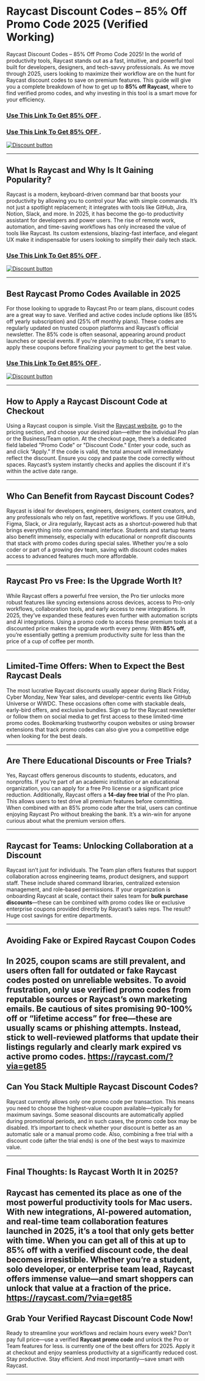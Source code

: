 # Raycast Discount Codes – 85% Off Promo Code 2025 (Verified  Working)

Raycast Discount Codes – 85% Off Promo Code 2025! 
In the world of productivity tools, Raycast stands out as a fast, intuitive, and powerful tool built for developers, designers, and tech-savvy professionals. As we move through 2025, users looking to maximize their workflow are on the hunt for Raycast discount codes to save on premium features. This guide will give you a complete breakdown of how to get up to **85% off Raycast**, where to find verified promo codes, and why investing in this tool is a smart move for your efficiency.

### [Use This Link To Get 85% OFF ](https://raycast.com/?via=get85).
### [Use This Link To Get 85% OFF ](https://raycast.com/?via=get85).


[![Discount button](https://github.com/user-attachments/assets/d84d81bf-3162-482e-9e2e-e24303a0283e)](https://raycast.com/?via=get85)

---

## What Is Raycast and Why Is It Gaining Popularity?

Raycast is a modern, keyboard-driven command bar that boosts your productivity by allowing you to control your Mac with simple commands. It’s not just a spotlight replacement; it integrates with tools like GitHub, Jira, Notion, Slack, and more. In 2025, it has become the go-to productivity assistant for developers and power users. The rise of remote work, automation, and time-saving workflows has only increased the value of tools like Raycast. Its custom extensions, blazing-fast interface, and elegant UX make it indispensable for users looking to simplify their daily tech stack.
### [Use This Link To Get 85% OFF ](https://raycast.com/?via=get85).


[![Discount button](https://github.com/user-attachments/assets/9e42b396-2838-4620-bff6-8e5028853a93)](https://raycast.com/?via=get85)

---

## Best Raycast Promo Codes Available in 2025

For those looking to upgrade to Raycast Pro or team plans, discount codes are a great way to save. Verified and active codes include options like (85% off yearly subscription) and  (25% off monthly plans). These codes are regularly updated on trusted coupon platforms and Raycast’s official newsletter. The 85% code is often seasonal, appearing around product launches or special events. If you're planning to subscribe, it's smart to apply these coupons before finalizing your payment to get the best value.
### [Use This Link To Get 85% OFF ](https://raycast.com/?via=get85).


[![Discount button](https://github.com/user-attachments/assets/84c356df-44ed-40d8-86c1-1044c24c2d5b)](https://raycast.com/?via=get85)

---

## How to Apply a Raycast Discount Code at Checkout

Using a Raycast coupon is simple. Visit the [Raycast website](https://raycast.com/?via=get85), go to the pricing section, and choose your desired plan—either the individual Pro plan or the Business/Team option. At the checkout page, there’s a dedicated field labeled "Promo Code" or "Discount Code." Enter your code, such as  and click “Apply.” If the code is valid, the total amount will immediately reflect the discount. Ensure you copy and paste the code correctly without spaces. Raycast’s system instantly checks and applies the discount if it's within the active date range.

---

## Who Can Benefit from Raycast Discount Codes?

Raycast is ideal for developers, engineers, designers, content creators, and any professionals who rely on fast, repetitive workflows. If you use GitHub, Figma, Slack, or Jira regularly, Raycast acts as a shortcut-powered hub that brings everything into one command interface. Students and startup teams also benefit immensely, especially with educational or nonprofit discounts that stack with promo codes during special sales. Whether you're a solo coder or part of a growing dev team, saving with discount codes makes access to advanced features much more affordable.

---

## Raycast Pro vs Free: Is the Upgrade Worth It?

While Raycast offers a powerful free version, the Pro tier unlocks more robust features like syncing extensions across devices, access to Pro-only workflows, collaboration tools, and early access to new integrations. In 2025, they’ve expanded these features even further with automation scripts and AI integrations. Using a promo code to access these premium tools at a discounted price makes the upgrade worth every penny. With **85% off**, you’re essentially getting a premium productivity suite for less than the price of a cup of coffee per month.

---

## Limited-Time Offers: When to Expect the Best Raycast Deals

The most lucrative Raycast discounts usually appear during Black Friday, Cyber Monday, New Year sales, and developer-centric events like GitHub Universe or WWDC. These occasions often come with stackable deals, early-bird offers, and exclusive bundles. Sign up for the Raycast newsletter or follow them on social media to get first access to these limited-time promo codes. Bookmarking trustworthy coupon websites or using browser extensions that track promo codes can also give you a competitive edge when looking for the best deals.

---

## Are There Educational Discounts or Free Trials?

Yes, Raycast offers generous discounts to students, educators, and nonprofits. If you're part of an academic institution or an educational organization, you can apply for a free Pro license or a significant price reduction. Additionally, Raycast offers a **14-day free trial** of the Pro plan. This allows users to test drive all premium features before committing. When combined with an 85% promo code after the trial, users can continue enjoying Raycast Pro without breaking the bank. It’s a win-win for anyone curious about what the premium version offers.

---

## Raycast for Teams: Unlocking Collaboration at a Discount

Raycast isn’t just for individuals. The Team plan offers features that support collaboration across engineering teams, product designers, and support staff. These include shared command libraries, centralized extension management, and role-based permissions. If your organization is onboarding Raycast at scale, contact their sales team for **bulk purchase discounts**—these can be combined with promo codes like  or exclusive enterprise coupons provided directly by Raycast’s sales reps. The result? Huge cost savings for entire departments.

---

## Avoiding Fake or Expired Raycast Coupon Codes

In 2025, coupon scams are still prevalent, and users often fall for outdated or fake Raycast codes posted on unreliable websites. To avoid frustration, only use **verified promo codes** from reputable sources or Raycast’s own marketing emails. Be cautious of sites promising 90-100% off or “lifetime access” for free—these are usually scams or phishing attempts. Instead, stick to well-reviewed platforms that update their listings regularly and clearly mark expired vs active promo codes.
https://raycast.com/?via=get85
---

## Can You Stack Multiple Raycast Discount Codes?

Raycast currently allows only one promo code per transaction. This means you need to choose the highest-value coupon available—typically for maximum savings. Some seasonal discounts are automatically applied during promotional periods, and in such cases, the promo code box may be disabled. It’s important to check whether your discount is better as an automatic sale or a manual promo code. Also, combining a free trial with a discount code (after the trial ends) is one of the best ways to maximize value.

---

## Final Thoughts: Is Raycast Worth It in 2025?

Raycast has cemented its place as one of the most powerful productivity tools for Mac users. With new integrations, AI-powered automation, and real-time team collaboration features launched in 2025, it’s a tool that only gets better with time. When you can get all of this at **up to 85% off** with a verified discount code, the deal becomes irresistible. Whether you’re a student, solo developer, or enterprise team lead, Raycast offers immense value—and smart shoppers can unlock that value at a fraction of the price.
https://raycast.com/?via=get85
---

## Grab Your Verified Raycast Discount Code Now!

Ready to streamline your workflows and reclaim hours every week? Don’t pay full price—use a verified **Raycast promo code** and unlock the Pro or Team features for less. is currently one of the best offers for 2025. Apply it at checkout and enjoy seamless productivity at a significantly reduced cost. Stay productive. Stay efficient. And most importantly—save smart with Raycast.

---
